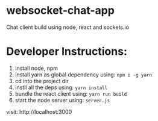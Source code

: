 # websocket-chat-app
Chat client build using node, react and sockets.io

# Developer Instructions:

1. install node, npm
2. install yarn as global dependency using:
  ```npm i -g yarn```
3. cd into the project dir
4. instll all the deps using: ```yarn install```
5. bundle the react client using: ```yarn run build```
6. start the node server using: ```server.js```

visit: http://localhost:3000
